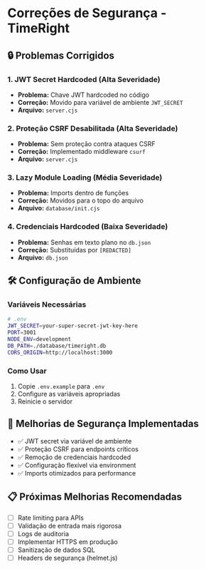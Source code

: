 # Correções de Segurança - TimeRight

## 🔒 Problemas Corrigidos

### 1. JWT Secret Hardcoded (Alta Severidade)
- **Problema:** Chave JWT hardcoded no código
- **Correção:** Movido para variável de ambiente `JWT_SECRET`
- **Arquivo:** `server.cjs`

### 2. Proteção CSRF Desabilitada (Alta Severidade)
- **Problema:** Sem proteção contra ataques CSRF
- **Correção:** Implementado middleware `csurf`
- **Arquivo:** `server.cjs`

### 3. Lazy Module Loading (Média Severidade)
- **Problema:** Imports dentro de funções
- **Correção:** Movidos para o topo do arquivo
- **Arquivo:** `database/init.cjs`

### 4. Credenciais Hardcoded (Baixa Severidade)
- **Problema:** Senhas em texto plano no `db.json`
- **Correção:** Substituídas por `[REDACTED]`
- **Arquivo:** `db.json`

## 🛠️ Configuração de Ambiente

### Variáveis Necessárias
```bash
# .env
JWT_SECRET=your-super-secret-jwt-key-here
PORT=3001
NODE_ENV=development
DB_PATH=./database/timeright.db
CORS_ORIGIN=http://localhost:3000
```

### Como Usar
1. Copie `.env.example` para `.env`
2. Configure as variáveis apropriadas
3. Reinicie o servidor

## 🔐 Melhorias de Segurança Implementadas

- ✅ JWT secret via variável de ambiente
- ✅ Proteção CSRF para endpoints críticos
- ✅ Remoção de credenciais hardcoded
- ✅ Configuração flexível via environment
- ✅ Imports otimizados para performance

## 📋 Próximas Melhorias Recomendadas

- [ ] Rate limiting para APIs
- [ ] Validação de entrada mais rigorosa
- [ ] Logs de auditoria
- [ ] Implementar HTTPS em produção
- [ ] Sanitização de dados SQL
- [ ] Headers de segurança (helmet.js)